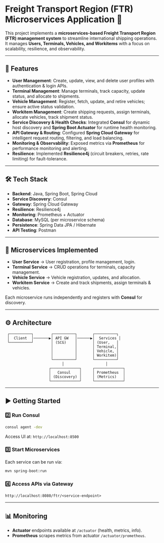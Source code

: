 # Freight Transport Region (FTR) Microservices Application 🚢

This project implements a **microservices-based Freight Transport Region (FTR) management system** to streamline international shipping operations.  
It manages **Users, Terminals, Vehicles, and Workitems** with a focus on scalability, resilience, and observability.

---

## 🚀 Features
- **User Management**: Create, update, view, and delete user profiles with authentication & login APIs.  
- **Terminal Management**: Manage terminals, track capacity, update status, and allocate to shipments.  
- **Vehicle Management**: Register, fetch, update, and retire vehicles; ensure active status validation.  
- **Workitem Management**: Create shipping requests, assign terminals, allocate vehicles, track shipment status.  
- **Service Discovery & Health Checks**: Integrated **Consul** for dynamic host discovery and **Spring Boot Actuator** for runtime health monitoring.  
- **API Gateway & Routing**: Configured **Spring Cloud Gateway** for intelligent request routing, filtering, and load balancing.  
- **Monitoring & Observability**: Exposed metrics via **Prometheus** for performance monitoring and alerting.  
- **Resilience**: Implemented **Resilience4j** (circuit breakers, retries, rate limiting) for fault-tolerance.  

---

## 🛠️ Tech Stack
- **Backend**: Java, Spring Boot, Spring Cloud  
- **Service Discovery**: Consul  
- **Gateway**: Spring Cloud Gateway  
- **Resilience**: Resilience4j  
- **Monitoring**: Prometheus + Actuator  
- **Database**: MySQL (per microservice schema)  
- **Persistence**: Spring Data JPA / Hibernate  
- **API Testing**: Postman  

---

## 📂 Microservices Implemented
- **User Service** → User registration, profile management, login.  
- **Terminal Service** → CRUD operations for terminals, capacity management.  
- **Vehicle Service** → Vehicle registration, updates, and allocation.  
- **Workitem Service** → Create and track shipments, assign terminals & vehicles.  

Each microservice runs independently and registers with **Consul** for discovery.  

---

## ⚙️ Architecture
```
 ┌──────────┐        ┌──────────┐       ┌──────────┐
 │  Client  │───────▶│ API GW   │──────▶│  Services │
 └──────────┘        │ (SCG)    │       │ (User,   │
                     │          │       │ Terminal,│
                     │          │       │ Vehicle, │
                     │          │       │ Workitem)│
                     └──────────┘       └──────────┘
                          │                   │
                    ┌─────────────┐     ┌─────────────┐
                    │   Consul    │     │ Prometheus  │
                    │ (Discovery) │     │ (Metrics)   │
                    └─────────────┘     └─────────────┘
```

---

## ▶️ Getting Started


### 2️⃣ Run Consul
```bash
consul agent -dev
```
Access UI at: `http://localhost:8500`

### 3️⃣ Start Microservices
Each service can be run via:
```bash
mvn spring-boot:run
```

### 4️⃣ Access APIs via Gateway
```http
http://localhost:8080/ftr/<service-endpoint>
```

---

## 📊 Monitoring
- **Actuator** endpoints available at `/actuator` (health, metrics, info).  
- **Prometheus** scrapes metrics from actuator `/actuator/prometheus`.  
